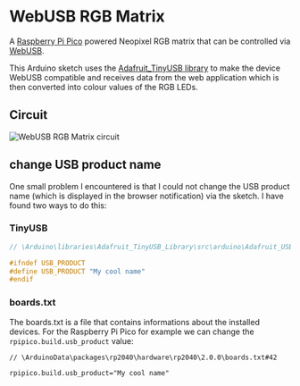# WebUSB RGB Matrix

A [Raspberry Pi Pico](https://www.raspberrypi.com/products/raspberry-pi-pico/) powered Neopixel RGB matrix that can be controlled via [WebUSB](https://developer.mozilla.org/en-US/docs/Web/API/USB).

This Arduino sketch uses the [Adafruit_TinyUSB library](https://github.com/adafruit/Adafruit_TinyUSB_Arduino) to make the device WebUSB compatible and receives data from the web application which is then converted into colour values of the RGB LEDs.

## Circuit
![WebUSB RGB Matrix circuit](https://uploads.nico.dev/webusb-rgb-matrix-circuit.jpg)

## change USB product name

One small problem I encountered is that I could not change the USB product name (which is displayed in the browser notification) via the sketch. I have found two ways to do this:

### TinyUSB

```c++
// \Arduino\libraries\Adafruit_TinyUSB_Library\src\arduino\Adafruit_USBD_Device.cpp#67

#ifndef USB_PRODUCT
#define USB_PRODUCT "My cool name"
#endif
```

### boards.txt

The boards.txt is a file that contains informations about the installed devices.
For the Raspberry Pi Pico for example we can change the `rpipico.build.usb_product` value:

```
// \ArduinoData\packages\rp2040\hardware\rp2040\2.0.0\boards.txt#42

rpipico.build.usb_product="My cool name"
```